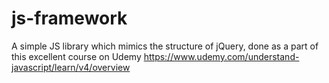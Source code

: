 # js-framework
A simple JS library which mimics the structure of jQuery, done as a part of this excellent course on Udemy https://www.udemy.com/understand-javascript/learn/v4/overview
